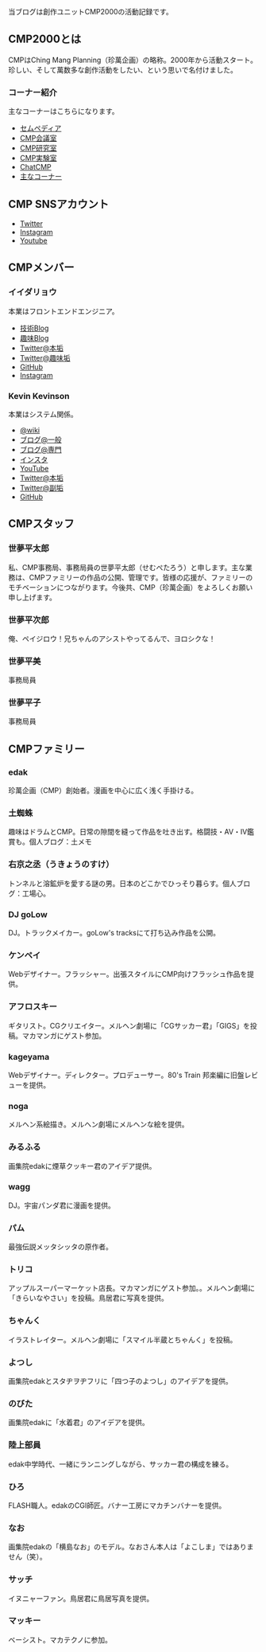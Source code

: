 当ブログは創作ユニットCMP2000の活動記録です。

## CMP2000とは

CMPはChing Mang Planning（珍萬企画）の略称。2000年から活動スタート。珍しい、そして萬数多な創作活動をしたい、という思いで名付けました。

### コーナー紹介

主なコーナーはこちらになります。

* [セムペディア](https://cmp2000.hatenadiary.jp/archive/category/%E3%82%BB%E3%83%A0%E3%83%9A%E3%83%87%E3%82%A3%E3%82%A2)
* [CMP会議室](https://cmp2000.hatenadiary.jp/archive/category/CMP会議室)
* [CMP研究室](https://cmp2000.hatenadiary.jp/archive/category/CMP研究室)
* [CMP実験室](https://cmp2000.hatenadiary.jp/archive/category/CMP実験室)
* [ChatCMP](https://cmp2000.hatenadiary.jp/archive/category/ChatCMP)
* [主なコーナー](https://cmp2000.hatenadiary.jp/archive/category/コーナー紹介)

## CMP SNSアカウント

* [Twitter](https://twitter.com/epumes)
* [Instagram](https://www.instagram.com/peitaro_s/)
* [Youtube](https://www.youtube.com/channel/UCKJaXVABY6PiTnTaP3exI5A)

## CMPメンバー

### イイダリョウ

本業はフロントエンドエンジニア。

* [技術Blog](https://www.i-ryo.com)
* [趣味Blog](https://idr-zz.hatenablog.jp)
* [Twitter@本垢](https://twitter.com/idr_zz)
* [Twitter@趣味垢](https://twitter.com/idr_zzz)
* [GitHub](https://github.com/ryo-i)
* [Instagram](https://www.instagram.com/idr_zz/)

### Kevin Kevinson

本業はシステム関係。

* [@wiki](https://w.atwiki.jp/kevinson)
* [ブログ@一般](https://kevinson.hateblo.jp/)
* [ブログ@専門](https://kevinson2.hateblo.jp/)
* [インスタ](https://www.instagram.com/kevinsonzz/)
* [YouTube](https://www.youtube.com/@kevinkevinson3618)
* [Twitter@本垢](https://twitter.com/kevinsonzz)
* [Twitter@副垢](https://twitter.com/kevinsonzzz)
* [GitHub](https://github.com/kevinsonz)

## CMPスタッフ

### 世夢平太郎
私、CMP事務局、事務局員の世夢平太郎（せむぺたろう）と申します。主な業務は、CMPファミリーの作品の公開、管理です。皆様の応援が、ファミリーのモチベーションにつながります。今後共、CMP（珍萬企画）をよろしくお願い申し上げます。

### 世夢平次郎
俺、ペイジロウ！兄ちゃんのアシストやってるんで、ヨロシクな！

### 世夢平美
事務局員

### 世夢平子
事務局員

## CMPファミリー

### edak
珍萬企画（CMP）創始者。漫画を中心に広く浅く手掛ける。

### 土蜘蛛
趣味はドラムとCMP。日常の隙間を縫って作品を吐き出す。格闘技・AV・IV鑑賞も。個人ブログ：土メモ

### 右京之丞（うきょうのすけ）
トンネルと溶鉱炉を愛する謎の男。日本のどこかでひっそり暮らす。個人ブログ：工場心。

### DJ goLow
DJ。トラックメイカー。goLow's tracksにて打ち込み作品を公開。

### ケンペイ
Webデザイナー。フラッシャー。出張スタイルにCMP向けフラッシュ作品を提供。

### アフロスキー
ギタリスト。CGクリエイター。メルヘン劇場に「CGサッカー君」「GIGS」を投稿。マカマンガにゲスト参加。

### kageyama
Webデザイナー。ディレクター。プロデューサー。80's Train 邦楽編に旧盤レビューを提供。

### noga
メルヘン系絵描き。メルヘン劇場にメルヘンな絵を提供。

### みるふる
画集院edakに煙草クッキー君のアイデア提供。

### wagg
DJ。宇宙パンダ君に漫画を提供。

### パム
最強伝説メッタシッタの原作者。

### トリコ
アップルスーパーマーケット店長。マカマンガにゲスト参加。。メルヘン劇場に「きらいなやさい」を投稿。鳥居君に写真を提供。

### ちゃんく
イラストレイター。メルヘン劇場に「スマイル半蔵とちゃんく」を投稿。

### よつし
画集院edakとスタヂヲヂフリに「四つ子のよつし」のアイデアを提供。

### のびた
画集院edakに「水着君」のアイデアを提供。

### 陸上部員
edak中学時代、一緒にランニングしながら、サッカー君の構成を練る。

### ひろ
FLASH職人。edakのCGI師匠。バナー工房にマカチンバナーを提供。

### なお
画集院edakの「横島なお」のモデル。なおさん本人は「よこしま」ではありません（笑）。

### サッチ
イヌニャーファン。鳥居君に鳥居写真を提供。

### マッキー
ベーシスト。マカテクノに参加。